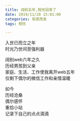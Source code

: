 ```yaml
---
title: 阔别五年,程忧回来了
date: 2019/11/28 15:01:00 
categories: 有感而发
tags: 程忧

---
```


入世已而立之年  
时光乃世间至强利器

阔别web六年之久  
历经男孩到父亲  
家庭、生活、工作使我离开web五年  
仅剩下偶尔的微信工作和亲情温暖  

如今  
历经沧桑  
偶尔感怀  
重拾小站  
记录下自己的点点滴滴  